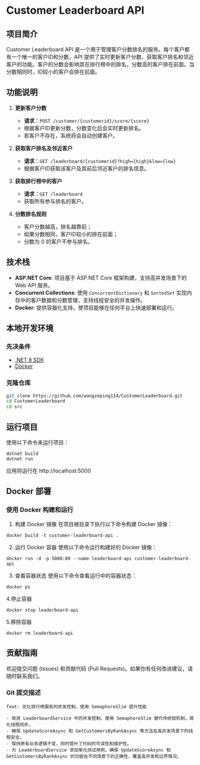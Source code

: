 # Customer Leaderboard API

## 项目简介

Customer Leaderboard API 是一个用于管理客户分数排名的服务。每个客户都有一个唯一的客户ID和分数，API 提供了实时更新客户分数、获取客户排名和邻近客户的功能。客户的分数会影响其在排行榜中的排名，分数高的客户排在前面。当分数相同时，ID较小的客户会排在前面。

## 功能说明

1. **更新客户分数**
   - **请求**：`POST /customer/{customerid}/score/{score}`
   - 根据客户ID更新分数，分数变化后会实时更新排名。
   - 若客户不存在，系统将会自动创建客户。
   
2. **获取客户排名及邻近客户**
   - **请求**：`GET /leaderboard/{customerid}?high={high}&low={low}`
   - 根据客户ID获取该客户及其前后邻近客户的排名信息。
   
3. **获取排行榜中的客户**
   - **请求**：`GET /leaderboard`
   - 获取所有参与排名的客户。

4. **分数排名规则**
   - 客户分数越高，排名越靠前；
   - 如果分数相同，客户ID较小的排在前面；
   - 分数为 0 的客户不参与排名。

## 技术栈

- **ASP.NET Core**: 项目基于 ASP.NET Core 框架构建，支持高并发场景下的 Web API 服务。
- **Concurrent Collections**: 使用 `ConcurrentDictionary` 和 `SortedSet` 实现内存中的客户数据和分数管理，支持线程安全的并发操作。
- **Docker**: 提供容器化支持，使项目能够在任何平台上快速部署和运行。

## 本地开发环境

### 先决条件

- [.NET 8 SDK](https://dotnet.microsoft.com/download/dotnet/8.0)
- [Docker](https://www.docker.com/get-started)

### 克隆仓库

```bash
git clone https://github.com/wangzeping114/CustomerLeaderboard.git
cd CustomerLeaderboard
cd src
```

## 运行项目
使用以下命令来运行项目：
```
dotnet build
dotnet run
```
应用将运行在 http://localhost:5000

## Docker 部署
### 使用 Docker 构建和运行
1. 构建 Docker 镜像
在项目根目录下执行以下命令构建 Docker 镜像：
```
docker build -t customer-leaderboard-api .
```
2. 运行 Docker 容器
使用以下命令运行构建好的 Docker 镜像：
```
docker run -d -p 5000:80 --name leaderboard-api customer-leaderboard-api
```
3. 查看容器状态
使用以下命令查看运行中的容器状态：
```
docker ps
```
4.停止容器
```
docker stop leaderboard-api
```
5.移除容器
```
docker rm leaderboard-api
```
## 贡献指南
欢迎提交问题 (Issues) 和贡献代码 (Pull Requests)。如果你有任何改进建议，请随时联系我们。

### Git 提交描述

```plaintext
feat: 优化排行榜服务的并发控制，使用 SemaphoreSlim 提升性能

- 改进 LeaderboardService 中的并发控制，使用 SemaphoreSlim 替代传统锁机制，简化线程同步。
- 确保 UpdateScoreAsync 和 GetCustomersByRankAsync 等方法在高并发场景下的线程安全。
- 保持原有业务逻辑不变，同时提升了代码的可读性和维护性。
- 为 LeaderboardService 添加单元测试用例，确保 UpdateScoreAsync 和 GetCustomersByRankAsync 的功能在不同场景下的正确性，覆盖高并发和边界情况。
